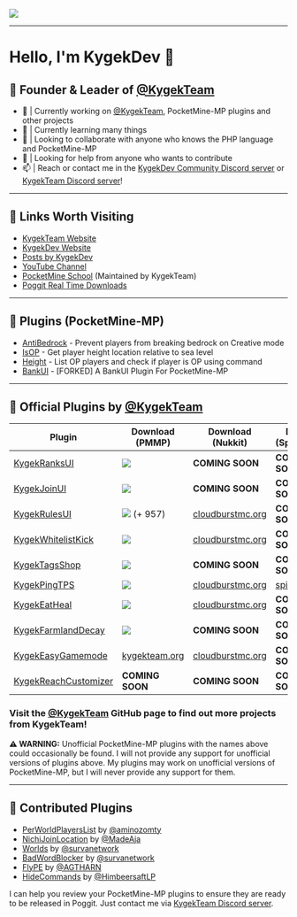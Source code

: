 
<a href="https://discord.gg/CXtqUZv" target="_blank"><img src="https://kygekdev.github.io/images/KygekTeam.png"></a>

---

# Hello, I'm KygekDev 👋

## 👑 Founder & Leader of [@KygekTeam](https://github.com/KygekTeam)

- 🔭 | Currently working on [@KygekTeam](https://github.com/KygekTeam), PocketMine-MP plugins and other projects
- 🌱 | Currently learning many things
- 👯 | Looking to collaborate with anyone who knows the PHP language and PocketMine-MP
- 🤔 | Looking for help from anyone who wants to contribute
- 📫 | Reach or contact me in the [KygekDev Community Discord server](https://discord.gg/TstDS9jZf7) or [KygekTeam Discord server](https://discord.gg/CXtqUZv)!

---

## 🔗 Links Worth Visiting

- <a href="https://kygekteam.org">KygekTeam Website</a>
- <a href="https://kygekdev.github.io">KygekDev Website</a>
- <a href="https://kygekdev.github.io/posts/">Posts by KygekDev</a>
- <a href="https://www.youtube.com/channel/UCa2QXlKFxXZEo_ClFXZ69Ag">YouTube Channel</a>
- <a href="https://pocketmineschool.kygekteam.org">PocketMine School</a> (Maintained by KygekTeam)
- <a href="https://kygekteam.org/realtime">Poggit Real Time Downloads</a>

---

## 🔌 Plugins (PocketMine-MP)

- [AntiBedrock](https://github.com/KygekDev/AntiBedrock) - Prevent players from breaking bedrock on Creative mode
- [IsOP](https://github.com/KygekDev/IsOP) - Get player height location relative to sea level
- [Height](https://github.com/KygekDev/Height) - List OP players and check if player is OP using command
- [BankUI](https://github.com/KygekDev/BankUI) - [FORKED] A BankUI Plugin For PocketMine-MP

---

## 🧩 Official Plugins by [@KygekTeam](https://github.com/KygekTeam)

**Plugin** | **Download (PMMP)** | **Download (Nukkit)** | **Download (Spigot/Paper)**
--- | --- | --- | ---
[KygekRanksUI](https://github.com/KygekTeam/KygekRanksUI) | <a href="https://poggit.pmmp.io/p/KygekRanksUI"><img src="https://poggit.pmmp.io/shield.dl.total/KygekRanksUI"></a> | **COMING SOON** | **COMING SOON**
[KygekJoinUI](https://github.com/KygekTeam/KygekJoinUI) | <a href="https://poggit.pmmp.io/p/KygekJoinUI"><img src="https://poggit.pmmp.io/shield.dl.total/KygekJoinUI"></a> | **COMING SOON** | **COMING SOON**
[KygekRulesUI](https://github.com/KygekTeam/KygekRulesUI) | <a href="https://poggit.pmmp.io/p/KygekRulesUI"><img src="https://poggit.pmmp.io/shield.dl.total/KygekRulesUI"></a> (+ 957) | [cloudburstmc.org](https://cloudburstmc.org/resources/kygekrulesui.600/) | **COMING SOON**
[KygekWhitelistKick](https://github.com/KygekTeam/KygekWhitelistKick) | <a href="https://poggit.pmmp.io/p/KygekWhitelistKick"><img src="https://poggit.pmmp.io/shield.dl.total/KygekWhitelistKick"></a> | [cloudburstmc.org](https://cloudburstmc.org/resources/kygekwhitelistkick.619/) | **COMING SOON**
[KygekTagsShop](https://github.com/KygekTeam/KygekTagsShop) | <a href="https://poggit.pmmp.io/p/KygekTagsShop"><img src="https://poggit.pmmp.io/shield.dl.total/KygekTagsShop"></a> | **COMING SOON** | **COMING SOON**
[KygekPingTPS](https://github.com/KygekTeam/KygekPingTPS) | <a href="https://poggit.pmmp.io/p/KygekPingTPS"><img src="https://poggit.pmmp.io/shield.dl.total/KygekPingTPS"></a> | [cloudburstmc.org](https://cloudburstmc.org/resources/kygekpingtps.618/) | [spigotmc.org](https://www.spigotmc.org/resources/kygekpingtps.93808/)
[KygekEatHeal](https://github.com/KygekTeam/KygekEatHeal) | <a href="https://poggit.pmmp.io/p/KygekEatHeal"><img src="https://poggit.pmmp.io/shield.dl.total/KygekEatHeal"></a> | [cloudburstmc.org](https://cloudburstmc.org/resources/kygekeatheal.614/) | **COMING SOON**
[KygekFarmlandDecay](https://github.com/KygekTeam/KygekFarmlandDecay) | <a href="https://poggit.pmmp.io/p/KygekFarmlandDecay"><img src="https://poggit.pmmp.io/shield.dl.total/KygekFarmlandDecay"></a> | **COMING SOON** | **COMING SOON**
[KygekEasyGamemode](https://github.com/KygekTeam/KygekEasyGamemode) | [kygekteam.org](https://kygekteam.org/kygekeasygamemode) | [cloudburstmc.org](https://cloudburstmc.org/resources/kygekeasygamemode.615/) | **COMING SOON**
[KygekReachCustomizer](https://github.com/KygekTeam/KygekReachCustomizer) | **COMING SOON** | **COMING SOON** | **COMING SOON**

### Visit the [@KygekTeam](https://github.com/KygekTeam) GitHub page to find out more projects from KygekTeam!

**⚠️ WARNING:** Unofficial PocketMine-MP plugins with the names above could occasionally be found. I will not provide any support for unofficial versions of plugins above. My plugins may work on unofficial versions of PocketMine-MP, but I will never provide any support for them.

---

## 📝 Contributed Plugins

- [PerWorldPlayersList](https://poggit.pmmp.io/p/PerWorldPlayersList) by [@aminozomty](https://github.com/aminozomty)
- [NichiJoinLocation](https://poggit.pmmp.io/p/NichiJoinLocation) by [@MadeAja](https://github.com/MadeAja)
- [Worlds](https://poggit.pmmp.io/p/Worlds) by [@survanetwork](https://github.com/survanetwork)
- [BadWordBlocker](https://poggit.pmmp.io/p/BadWordBlocker) by [@survanetwork](https://github.com/survanetwork)
- [FlyPE](https://poggit.pmmp.io/p/FlyPE) by [@AGTHARN](https://github.com/AGTHARN)
- [HideCommands](https://poggit.pmmp.io/p/HideCommands) by [@HimbeersaftLP](https://github.com/HimbeersaftLP)

I can help you review your PocketMine-MP plugins to ensure they are ready to be released in Poggit. Just contact me via [KygekTeam Discord server](https://discord.gg/CXtqUZv).
